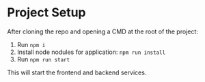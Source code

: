 # Project Setup
After cloning the repo and opening a CMD at the root of the project:
1. Run `npm i`
2. Install node nodules for application: `npm run install`
3. Run `npm run start`  

This will start the frontend and backend services.